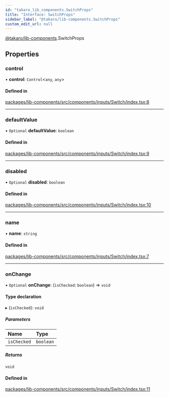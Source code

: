 ```yaml
---
id: "takaro_lib_components.SwitchProps"
title: "Interface: SwitchProps"
sidebar_label: "@takaro/lib-components.SwitchProps"
custom_edit_url: null
---
```


[@takaro/lib-components](../modules/takaro_lib_components.md).SwitchProps

## Properties

### control

• **control**: `Control`<`any`, `any`\>

#### Defined in

[packages/lib-components/src/components/inputs/Switch/index.tsx:8](https://github.com/niekcandaele/Takaro/blob/91fb19b/packages/lib-components/src/components/inputs/Switch/index.tsx#L8)

___

### defaultValue

• `Optional` **defaultValue**: `boolean`

#### Defined in

[packages/lib-components/src/components/inputs/Switch/index.tsx:9](https://github.com/niekcandaele/Takaro/blob/91fb19b/packages/lib-components/src/components/inputs/Switch/index.tsx#L9)

___

### disabled

• `Optional` **disabled**: `boolean`

#### Defined in

[packages/lib-components/src/components/inputs/Switch/index.tsx:10](https://github.com/niekcandaele/Takaro/blob/91fb19b/packages/lib-components/src/components/inputs/Switch/index.tsx#L10)

___

### name

• **name**: `string`

#### Defined in

[packages/lib-components/src/components/inputs/Switch/index.tsx:7](https://github.com/niekcandaele/Takaro/blob/91fb19b/packages/lib-components/src/components/inputs/Switch/index.tsx#L7)

___

### onChange

• `Optional` **onChange**: (`isChecked`: `boolean`) => `void`

#### Type declaration

▸ (`isChecked`): `void`

##### Parameters

| Name | Type |
| :------ | :------ |
| `isChecked` | `boolean` |

##### Returns

`void`

#### Defined in

[packages/lib-components/src/components/inputs/Switch/index.tsx:11](https://github.com/niekcandaele/Takaro/blob/91fb19b/packages/lib-components/src/components/inputs/Switch/index.tsx#L11)
